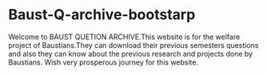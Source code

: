 # Baust-Q-archive-bootstarp
Welcome to BAUST QUETION ARCHIVE.This website is for the welfare project of Baustians.They can download their previous semesters questions and also they can know about the previous research and projects done by Baustians. Wish very prosperous journey for this website.
